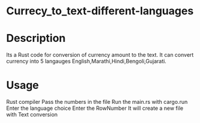 # Currecy_to_text-different-languages
# Description
Its a Rust code for conversion of currency amount to the text.
It can convert currency into 5 langauges English,Marathi,Hindi,Bengoli,Gujarati.
# Usage
Rust compiler 
Pass the numbers in the file
Run the main.rs with cargo.run
Enter the language choice
Enter the RowNumber
It will create a new file with Text conversion
